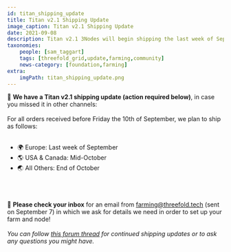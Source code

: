 ```yaml
---
id: titan_shipping_update
title: Titan v2.1 Shipping Update
image_caption: Titan v2.1 Shipping Update
date: 2021-09-08
description: Titan v2.1 3Nodes will begin shipping the last week of September!
taxonomies:
    people: [sam_taggart]
    tags: [threefold_grid,update,farming,community]
    news-category: [foundation,farming]
extra:
    imgPath: titan_shipping_update.png
---
```


🚨 **We have a Titan v2.1 shipping update (action required below)**, in case you missed it in other channels:
<br/>
<br/>
For all orders received before Friday the 10th of September, we plan to ship as follows:
<br/>
<br/>
- 🌍 Europe: Last week of September
- 🌎 USA & Canada: Mid-October
- 🌏 All Others: End of October
<br/>
<br/>

📧 **Please check your inbox** for an email from farming@threefold.tech (sent on September 7) in which we ask for details we need in order to set up your farm and node!
<br/>
<br/>
*You can follow [this forum thread](https://forum.threefold.io/t/titan-v2-1-shipping-info/1223) for continued shipping updates or to ask any questions you might have.*